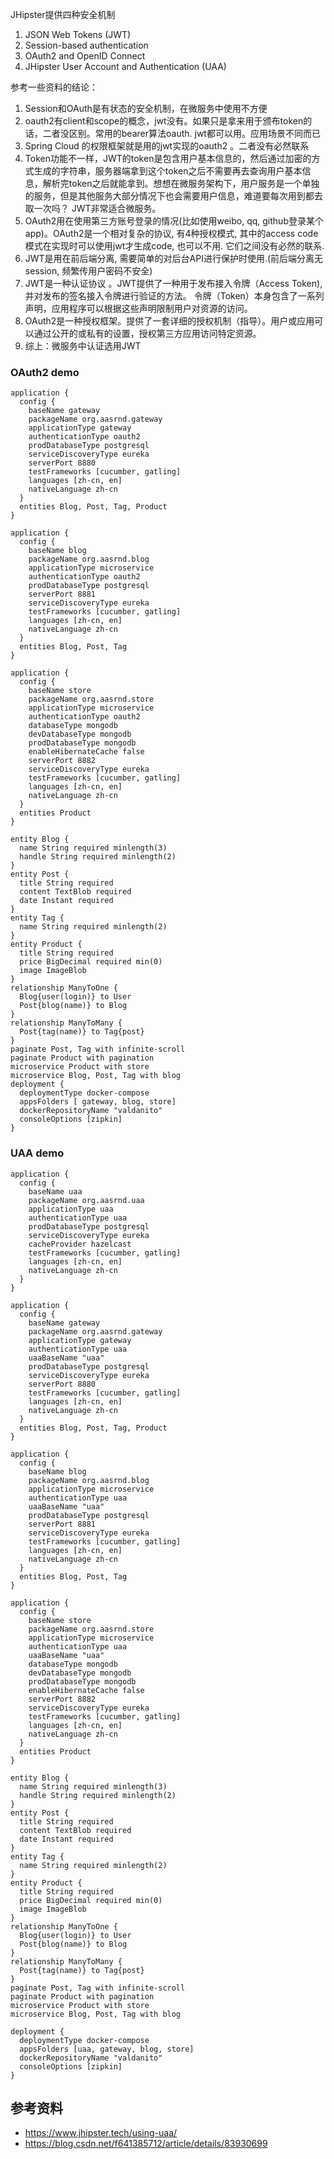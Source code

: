 
JHipster提供四种安全机制

1. JSON Web Tokens (JWT)
2. Session-based authentication
3. OAuth2 and OpenID Connect
4. JHipster User Account and Authentication (UAA)

参考一些资料的结论：

1. Session和OAuth是有状态的安全机制，在微服务中使用不方便
2. oauth2有client和scope的概念，jwt没有。如果只是拿来用于颁布token的话，二者没区别。常用的bearer算法oauth. jwt都可以用。应用场景不同而已
3. Spring Cloud 的权限框架就是用的jwt实现的oauth2 。二者没有必然联系
4. Token功能不一样，JWT的token是包含用户基本信息的，然后通过加密的方式生成的字符串，服务器端拿到这个token之后不需要再去查询用户基本信息，解析完token之后就能拿到。想想在微服务架构下，用户服务是一个单独的服务，但是其他服务大部分情况下也会需要用户信息，难道要每次用到都去取一次吗？ JWT非常适合微服务。
5. OAuth2用在使用第三方账号登录的情况(比如使用weibo, qq, github登录某个app)。OAuth2是一个相对复杂的协议, 有4种授权模式, 其中的access code模式在实现时可以使用jwt才生成code, 也可以不用. 它们之间没有必然的联系.
6. JWT是用在前后端分离, 需要简单的对后台API进行保护时使用.(前后端分离无session, 频繁传用户密码不安全)
7. JWT是一种认证协议 。JWT提供了一种用于发布接入令牌（Access Token),并对发布的签名接入令牌进行验证的方法。 令牌（Token）本身包含了一系列声明，应用程序可以根据这些声明限制用户对资源的访问。
8. OAuth2是一种授权框架。提供了一套详细的授权机制（指导）。用户或应用可以通过公开的或私有的设置，授权第三方应用访问特定资源。
9. 综上：微服务中认证选用JWT

### OAuth2 demo

```jdl
application {
  config {
    baseName gateway
    packageName org.aasrnd.gateway
    applicationType gateway
    authenticationType oauth2
    prodDatabaseType postgresql
    serviceDiscoveryType eureka
    serverPort 8880
    testFrameworks [cucumber, gatling]
    languages [zh-cn, en]
    nativeLanguage zh-cn
  }
  entities Blog, Post, Tag, Product
}

application {
  config {
    baseName blog
    packageName org.aasrnd.blog
    applicationType microservice
    authenticationType oauth2
    prodDatabaseType postgresql
    serverPort 8881
    serviceDiscoveryType eureka
    testFrameworks [cucumber, gatling]
    languages [zh-cn, en]
    nativeLanguage zh-cn
  }
  entities Blog, Post, Tag
}

application {
  config {
    baseName store
    packageName org.aasrnd.store
    applicationType microservice
    authenticationType oauth2
    databaseType mongodb
    devDatabaseType mongodb
    prodDatabaseType mongodb
    enableHibernateCache false
    serverPort 8882
    serviceDiscoveryType eureka
    testFrameworks [cucumber, gatling]
    languages [zh-cn, en]
    nativeLanguage zh-cn
  }
  entities Product
}

entity Blog {
  name String required minlength(3)
  handle String required minlength(2)
}
entity Post {
  title String required
  content TextBlob required
  date Instant required
}
entity Tag {
  name String required minlength(2)
}
entity Product {
  title String required
  price BigDecimal required min(0)
  image ImageBlob
}
relationship ManyToOne {
  Blog{user(login)} to User
  Post{blog(name)} to Blog
}
relationship ManyToMany {
  Post{tag(name)} to Tag{post}
}
paginate Post, Tag with infinite-scroll
paginate Product with pagination
microservice Product with store
microservice Blog, Post, Tag with blog
deployment {
  deploymentType docker-compose
  appsFolders [ gateway, blog, store]
  dockerRepositoryName "valdanito"
  consoleOptions [zipkin]
}
```

### UAA demo

```jdl
application {
  config {
    baseName uaa
    packageName org.aasrnd.uaa
    applicationType uaa
    authenticationType uaa
    prodDatabaseType postgresql
    serviceDiscoveryType eureka
    cacheProvider hazelcast
    testFrameworks [cucumber, gatling]
    languages [zh-cn, en]
    nativeLanguage zh-cn
  }
}

application {
  config {
    baseName gateway
    packageName org.aasrnd.gateway
    applicationType gateway
    authenticationType uaa
    uaaBaseName "uaa"
    prodDatabaseType postgresql
    serviceDiscoveryType eureka
    serverPort 8880
    testFrameworks [cucumber, gatling]
    languages [zh-cn, en]
    nativeLanguage zh-cn
  }
  entities Blog, Post, Tag, Product
}

application {
  config {
    baseName blog
    packageName org.aasrnd.blog
    applicationType microservice
    authenticationType uaa
    uaaBaseName "uaa"
    prodDatabaseType postgresql
    serverPort 8881
    serviceDiscoveryType eureka
    testFrameworks [cucumber, gatling]
    languages [zh-cn, en]
    nativeLanguage zh-cn
  }
  entities Blog, Post, Tag
}

application {
  config {
    baseName store
    packageName org.aasrnd.store
    applicationType microservice
    authenticationType uaa
    uaaBaseName "uaa"
    databaseType mongodb
    devDatabaseType mongodb
    prodDatabaseType mongodb
    enableHibernateCache false
    serverPort 8882
    serviceDiscoveryType eureka
    testFrameworks [cucumber, gatling]
    languages [zh-cn, en]
    nativeLanguage zh-cn
  }
  entities Product
}

entity Blog {
  name String required minlength(3)
  handle String required minlength(2)
}
entity Post {
  title String required
  content TextBlob required
  date Instant required
}
entity Tag {
  name String required minlength(2)
}
entity Product {
  title String required
  price BigDecimal required min(0)
  image ImageBlob
}
relationship ManyToOne {
  Blog{user(login)} to User
  Post{blog(name)} to Blog
}
relationship ManyToMany {
  Post{tag(name)} to Tag{post}
}
paginate Post, Tag with infinite-scroll
paginate Product with pagination
microservice Product with store
microservice Blog, Post, Tag with blog

deployment {
  deploymentType docker-compose
  appsFolders [uaa, gateway, blog, store]
  dockerRepositoryName "valdanito"
  consoleOptions [zipkin]
}
```

## 参考资料

- https://www.jhipster.tech/using-uaa/
- https://blog.csdn.net/f641385712/article/details/83930699